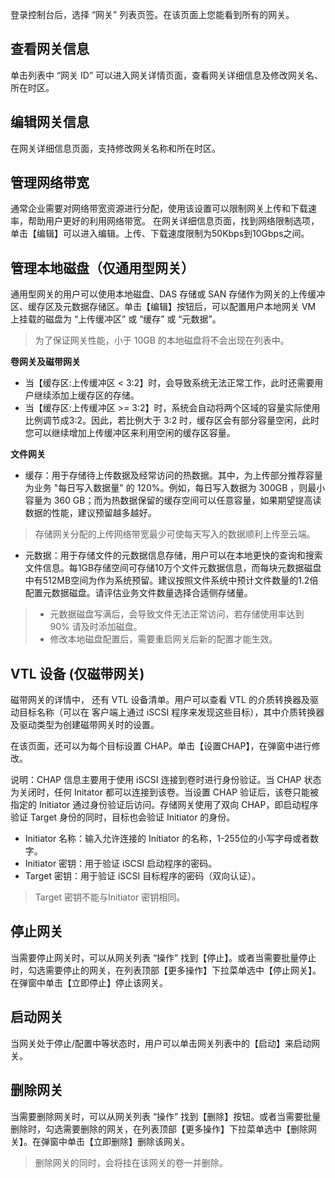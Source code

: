 登录控制台后，选择 “网关” 列表页签。在该页面上您能看到所有的网关。

## 查看网关信息
单击列表中 “网关 ID” 可以进入网关详情页面，查看网关详细信息及修改网关名、所在时区。


## 编辑网关信息
在网关详细信息页面，支持修改网关名称和所在时区。


## 管理网络带宽
通常企业需要对网络带宽资源进行分配，使用该设置可以限制网关上传和下载速率，帮助用户更好的利用网络带宽。
在网关详细信息页面，找到网络限制选项，单击【编辑】可以进入编辑。上传、下载速度限制为50Kbps到10Gbps之间。

## 管理本地磁盘（仅通用型网关）
通用型网关的用户可以使用本地磁盘、DAS 存储或 SAN 存储作为网关的上传缓冲区、缓存区及元数据存储区。单击【编辑】按钮后，可以配置用户本地网关 VM 上挂载的磁盘为 “上传缓冲区” 或 “缓存” 或 “元数据”。
>为了保证网关性能，小于 10GB 的本地磁盘将不会出现在列表中。
>

**卷网关及磁带网关**

- 当【缓存区:上传缓冲区 < 3:2】时，会导致系统无法正常工作，此时还需要用户继续添加上缓存区的存储。
- 当【缓存区:上传缓冲区 >= 3:2】时，系统会自动将两个区域的容量实际使用比例调节成3:2。因此，若比例大于 3:2 时，缓存区会有部分容量空闲，此时您可以继续增加上传缓冲区来利用空闲的缓存区容量。

**文件网关**

- 缓存：用于存储待上传数据及经常访问的热数据。其中，为上传部分推荐容量为业务 "每日写入数据量" 的 120%。例如，每日写入数据为 300GB ，则最小容量为 360 GB；而为热数据保留的缓存空间可以任意容量，如果期望提高读数据的性能，建议预留越多越好。 
>存储网关分配的上传网络带宽最少可使每天写入的数据顺利上传至云端。

- 元数据：用于存储文件的元数据信息存储，用户可以在本地更快的查询和搜索文件信息。每1GB存储空间可存储10万个文件元数据信息，而每块元数据磁盘中有512MB空间为作为系统预留。建议按照文件系统中预计文件数量的1.2倍配置元数据磁盘。请评估业务文件数量选择合适侧存储量。 
>
>- 元数据磁盘写满后，会导致文件无法正常访问，若存储使用率达到 90% 请及时添加磁盘。
>- 修改本地磁盘配置后，需要重启网关后新的配置才能生效。

## VTL 设备 (仅磁带网关)
磁带网关的详情中， 还有 VTL 设备清单。用户可以查看 VTL 的介质转换器及驱动目标名称（可以在 客户端上通过 iSCSI 程序来发现这些目标），其中介质转换器及驱动类型为创建磁带网关时的设置。


在该页面，还可以为每个目标设置 CHAP。单击【设置CHAP】，在弹窗中进行修改。

说明：CHAP 信息主要用于使用 iSCSI 连接到卷时进行身份验证。当 CHAP 状态为关闭时，任何 Initator 都可以连接到该卷。当设置 CHAP 验证后，该卷只能被指定的 Initiator 通过身份验证后访问。存储网关使用了双向 CHAP，即启动程序验证 Target 身份的同时，目标也会验证 Initiator 的身份。

* Initiator 名称：输入允许连接的 Initiator 的名称，1-255位的小写字母或者数字。
* Initiator 密钥：用于验证 iSCSI 启动程序的密码。
* Target 密钥：用于验证 iSCSI 目标程序的密码（双向认证）。
>Target 密钥不能与Initiator 密钥相同。


## 停止网关
当需要停止网关时，可以从网关列表 “操作” 找到【停止】。或者当需要批量停止时，勾选需要停止的网关，在列表顶部【更多操作】下拉菜单选中【停止网关】。在弹窗中单击【立即停止】停止该网关。

## 启动网关
当网关处于停止/配置中等状态时，用户可以单击网关列表中的【启动】来启动网关。


## 删除网关
当需要删除网关时，可以从网关列表 “操作” 找到【删除】按钮。或者当需要批量删除时，勾选需要删除的网关，在列表顶部【更多操作】下拉菜单选中【删除网关】。在弹窗中单击【立即删除】删除该网关。
>删除网关的同时，会将挂在该网关的卷一并删除。

